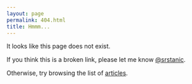 ```yaml
---
layout: page
permalink: 404.html
title: Hmmm...
---
```


<p>It looks like this page does not exist.</p>
<p>If you think this is a broken link, please let me know <a href="https://twitter.com/srstanic" target="_blank">@srstanic</a>.</p>
<p>Otherwise, try browsing the list of <a href="/">articles</a>.</p>
